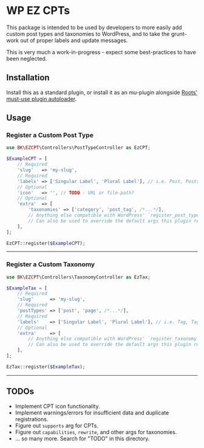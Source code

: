 # WP EZ CPTs

This package is intended to be used by developers to more easily add custom post types and taxonomies to WordPress, and to take the grunt-work out of proper labels and update messages.

This is very much a work-in-progress - expect some best-practices to have been neglected.


## Installation

Install this as a standard plugin, or install it as an mu-plugin alongside [Roots' must-use plugin autoloader](https://roots.io/bedrock/docs/mu-plugin-autoloader/).


## Usage

### Register a Custom Post Type

```php
use BK\EZCPT\Controllers\PostTypeController as EzCPT;

$ExampleCPT = [
	// Required
	'slug'   => 'my-slug',
	// Required
	'labels' => ['Singular Label', 'Plural Label'], // i.e. Post, Posts
	// Optional
	'icon'   => '', // TODO - URL or file-path?
	// Optional
	'extra'  => [
		'taxonomies' => ['category', 'post_tag', /*...*/],
		// Anything else compatible with WordPress' `register_post_type`'s `$args` param.
		// Can also be used to override the default args this plugin registers CPTs with.
	],
];

EzCPT::register($ExampleCPT);
```

---

### Register a Custom Taxonomy

```php
use BK\EZCPT\Controllers\TaxonomyController as EzTax;

$ExampleTax = [
	// Required
	'slug'      => 'my-slug',
	// Required
	'postTypes' => ['post', 'page', /*...*/],
	// Required
	'labels'    => ['Singular Label', 'Plural Label'], // i.e. Tag, Tags
	// Optional
	'extra'     => [
		// Anything else compatible with WordPress' `register_taxonomy`'s `$args` param.
		// Can also be used to override the default args this plugin registers custom taxonomies with.
	],
];

EzTax::register($ExampleTax);
```

---


## TODOs

- Implement CPT icon functionality.
- Implement warnings/errors for insufficient data and duplicate registrations.
- Figure out `supports` arg for CPTs.
- Figure out `capabilities`, `rewrite`, and other args for taxonomies.
- ... so many more. Search for "TODO" in this directory.

